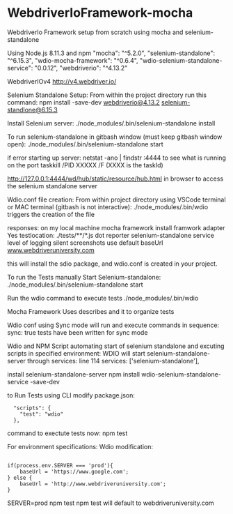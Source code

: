 # WebdriverIoFramework-mocha
WebdriverIo Framework setup from scratch using mocha and selenium-standalone

Using 
    Node.js 8.11.3 and npm
    "mocha": "^5.2.0",
    "selenium-standalone": "^6.15.3",
    "wdio-mocha-framework": "^0.6.4",
    "wdio-selenium-standalone-service": "0.0.12",
    "webdriverio": "^4.13.2"

WebdriverIOv4
http://v4.webdriver.io/

Selenium Standalone Setup:
From within the project directory run this command:
npm install -save-dev webdriverio@4.13.2 selenium-standlone@6.15.3

Install Selenium server:
./node_modules/.bin/selenium-standalone install

To run selenium-standalone in gitbash window (must keep gitbash window open):
./node_modules/.bin/selenium-standalone start

if error starting up server:
netstat -ano | findstr :4444 to see what is running on the port
taskkill /PID XXXXX /F (XXXX is the taskId)

http://127.0.0.1:4444/wd/hub/static/resource/hub.html in browser to access the selenium standalone server

Wdio.conf file creation:
From within project directory using VSCode terminal or MAC terminal (gitbash is not interactive):
./node_modules/.bin/wdio triggers the creation of the file

responses:
on my local machine
mocha framework
install framwork adapter Yes
testlocation: ./tests/**/*.js
dot reporter
selenium-standalone service
level of logging silent
screenshots use default
baseUrl www.webdriveruniversity.com

this will install the sdio package, and wdio.conf is created in your project.

To run the Tests manually
Start Selenium-standalone:
./node_modules/.bin/selenium-standalone start

Run the wdio command to execute tests
./node_modules/.bin/wdio

Mocha Framework
Uses describes and it to organize tests

Wdio conf using Sync mode will run and execute commands in sequence:
sync: true
tests have been written for sync mode

Wdio and NPM Script automating start of selenium standalone and excuting scripts in specified environment:
WDIO will start selenium-standalone-server through services:
line 114 services: ['selenium-standalone'],

install selenium-standalone-server
npm install wdio-selenium-standalone-service -save-dev

to Run Tests using CLI
modify package.json:
```
  "scripts": {
    "test": "wdio"
  },
```

command to exectute tests now:
npm test

For environment specifications:
Wdio modification:
```let baseUrl;

if(process.env.SERVER === 'prod'){
    baseUrl = 'https://www.google.com';
} else {
    baseUrl = 'http://www.webdriveruniversity.com';
}
```
SERVER=prod npm test
npm test will default to webdriveruniversity.com





